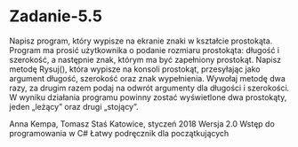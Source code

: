 # Zadanie-5.5
Napisz program, który wypisze na ekranie znaki w kształcie prostokąta. Program ma prosić użytkownika o podanie rozmiaru prostokąta: długość i szerokość, a następnie znak, którym ma być zapełniony prostokąt. Napisz metodę Rysuj(), która wypisze na konsoli prostokąt, przesyłając jako argument długość, szerokość oraz znak wypełnienia. Wywołaj metodę dwa razy, za drugim razem podaj na odwrót argumenty dla długości i szerokości. W wyniku działania programu powinny zostać wyświetlone dwa prostokąty, jeden „leżący” oraz drugi „stojący”. 

Anna Kempa, Tomasz Staś
Katowice, styczeń 2018
Wersja 2.0
Wstęp do programowania w C#
Łatwy podręcznik dla początkujących
